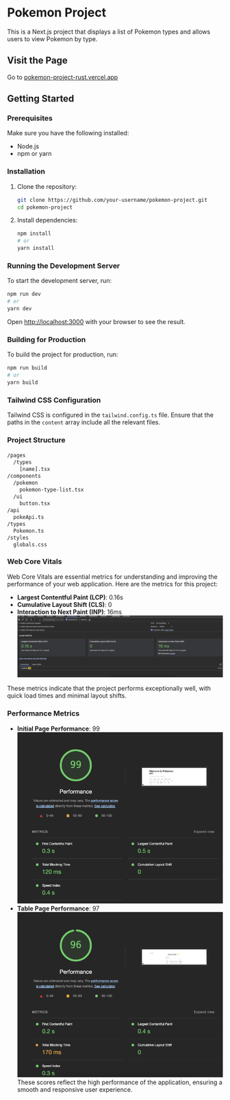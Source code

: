 # Pokemon Project

This is a Next.js project that displays a list of Pokemon types and allows users to view Pokemon by type.

## Visit the Page

Go to [pokemon-project-rust.vercel.app](https://pokemon-project-rust.vercel.app)

## Getting Started

### Prerequisites

Make sure you have the following installed:

- Node.js
- npm or yarn

### Installation

1. Clone the repository:

   ```bash
   git clone https://github.com/your-username/pokemon-project.git
   cd pokemon-project
   ```

2. Install dependencies:

   ```bash
   npm install
   # or
   yarn install
   ```

### Running the Development Server

To start the development server, run:

```bash
npm run dev
# or
yarn dev
```

Open [http://localhost:3000](http://localhost:3000) with your browser to see the result.

### Building for Production

To build the project for production, run:

```bash
npm run build
# or
yarn build
```

### Tailwind CSS Configuration

Tailwind CSS is configured in the `tailwind.config.ts` file. Ensure that the paths in the `content` array include all the relevant files.

### Project Structure

```
/pages
  /types
    [name].tsx
/components
  /pokemon
    pokemon-type-list.tsx
  /ui
    button.tsx
/api
  pokeApi.ts
/types
  Pokemon.ts
/styles
  globals.css
```

### Web Core Vitals

Web Core Vitals are essential metrics for understanding and improving the performance of your web application. Here are the metrics for this project:

- **Largest Contentful Paint (LCP)**: 0.16s
- **Cumulative Layout Shift (CLS)**: 0
- **Interaction to Next Paint (INP)**: 16ms
  ![alt text](image-4.png)

These metrics indicate that the project performs exceptionally well, with quick load times and minimal layout shifts.

### Performance Metrics

- **Initial Page Performance**: 99
  ![Performance Metrics](image-1.png)
- **Table Page Performance**: 97
  ![alt text](image-3.png)
  These scores reflect the high performance of the application, ensuring a smooth and responsive user experience.

